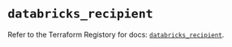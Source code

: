# `databricks_recipient`

Refer to the Terraform Registory for docs: [`databricks_recipient`](https://registry.terraform.io/providers/databricks/databricks/1.20.0/docs/resources/recipient).
